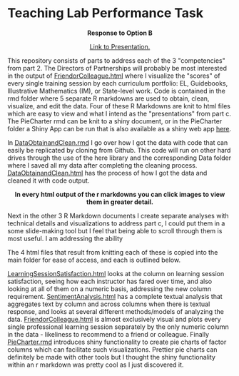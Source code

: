 # Teaching Lab Performance Task

<p align = "center">
<b>Response to Option B</b>
</p>

<p align = "center">
<a href = "https://rpubs.com/dungates/teachinglab_presentation">Link to Presentation.</a>
</p>

This repository consists of parts to address each of the 3 "competencies" from part 2. The Directors of Partnerships will probably be most interested in the output of [FriendorColleague.html](FriendorColleague.html) where I visualize the "scores" of every single training session by each curriculum portfolio: EL, Guidebooks, Illustrative Mathematics (IM), or State-level work. Code is contained in the rmd folder where 5 separate R markdowns are used to obtain, clean, visualize, and edit the data. Four of these R Markdowns are knit to html files which are easy to view and what I intend as the "presentations" from part c. The PieCharter rmd can be knit to a shiny document, or in the PieCharter folder a Shiny App can be run that is also available as a shiny web app [here](https://dungates.shinyapps.io/PieCharter/).

In [DataObtainandClean.rmd](https://github.com/dungates/TeachingLab/blob/master/Rmd/DataObtainandClean.Rmd) I go over how I got the data with code that can easily be replicated by cloning from Github. This code will run on other hard drives through the use of the here library and the corresponding Data folder where I saved all my data after completing the cleaning process. [DataObtainandClean.html](DataObtainandClean.html) has the process of how I got the data and cleaned it with code output.


<p align = "center">
<b>In every html output of the r markdowns you can click images to view them in greater detail.</b>
</p>

Next in the other 3 R Markdown documents  I create separate analyses with technical details and visualizations to address part c, I could put them in a some slide-making tool but I feel that being able to scroll through them is most useful. I am addressing the ability

The 4 html files that result from knitting each of these is copied into the main folder for ease of access, and each is outlined below.

[LearningSessionSatisfaction.html](LearningSessionSatisfaction.html) looks at the column on learning session satisfaction, seeing how each instructor has fared over time, and also looking at all of them on a numeric basis, addressing the new column requirement. [SentimentAnalysis.html](SentimentAnalysis.html) has a complete textual analysis that aggregates text by column and across columns when there is textual response, and looks at several different methods/models of analyzing the data. [FriendorColleague.html](FriendorColleague.html) is almost exclusively visual and plots every single professional learning session separately by the only numeric column in the data - likeliness to recommend to a friend or colleague. Finally [PieCharter.rmd](https://dungates.shinyapps.io/PieCharter) introduces shiny functionality to create pie charts of factor columns which can facilitate such visualizations. Prettier pie charts can definitely be made with other tools but I thought the shiny functionality within an r markdown was pretty cool as I just discovered it.